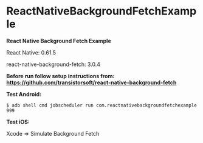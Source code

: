 # ReactNativeBackgroundFetchExample
**React Native Background Fetch Example**

React Native: 0.61.5

react-native-background-fetch: 3.0.4

**Before run follow setup instructions from: https://github.com/transistorsoft/react-native-background-fetch**

**Test Android:**

`$ adb shell cmd jobscheduler run com.reactnativebackgroundfetchexample 999`

**Test iOS:**

Xcode => Simulate Background Fetch
